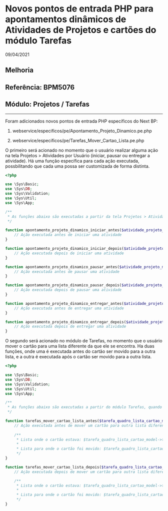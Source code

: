 # Novos pontos de entrada PHP para apontamentos dinâmicos de Atividades de Projetos e cartões do módulo Tarefas
09/04/2021
## Melhoria
## Referência: BPM5076
## Módulo: Projetos / Tarefas
***

Foram adicionados novos pontos de entrada PHP específicos do Next BP:

1. webservice/especificos/pe/Apontamento_Projeto_Dinamico.pe.php

2. webservice/especificos/pe/Tarefas_Mover_Cartao_Lista.pe.php

O primeiro será acionado no momento que o usuário realizar alguma ação na tela Projetos > Atividades por Usuário (iniciar, pausar ou entregar a atividade). Há uma função específica para cada ação executada, possbilitando que cada uma possa ser customizada de forma distinta.

```php
<?php

use \Sys\Basic;
use \Sys\DB;
use \Sys\Validation;
use \Sys\Util;
use \Sys\App;

/**
 * As funções abaixo são executadas a partir da tela Projetos > Atividades por Usuário, nos eventos de iniciar, pausar e entregar uma atividade.
 */

function apontamento_projeto_dinamico_iniciar_antes($atividade_projeto_model) {
    // Ação executada antes de iniciar uma atividade
}

function apontamento_projeto_dinamico_iniciar_depois($atividade_projeto_model) {
    // Ação executada depois de iniciar uma atividade
}

function apontamento_projeto_dinamico_pausar_antes($atividade_projeto_model) {
    // Ação executada antes de pausar uma atividade
}

function apontamento_projeto_dinamico_pausar_depois($atividade_projeto_model) {
    // Ação executada depois de pausar uma atividade
}

function apontamento_projeto_dinamico_entregar_antes($atividade_projeto_model) {
    // Ação executada antes de entregar uma atividade
}

function apontamento_projeto_dinamico_entregar_depois($atividade_projeto_model) {
    // Ação executada depois de entregar uma atividade
}

```

O segundo será acionado no módulo de Tarefas, no momento que o usuário mover o cartão para uma lista diferente da que ele se encontra. Ha duas funções, onde uma é executada antes do cartão ser movido para a outra lista, e a outra é executada após o cartão ser movido para a outra lista.

```php
<?php

use \Sys\Basic;
use \Sys\DB;
use \Sys\Validation;
use \Sys\Util;
use \Sys\App;

/**
 * As funções abaixo são executadas a partir do módulo Tarefas, quando um cartão é movido de uma lista para outra diferente
 */

function tarefas_mover_cartao_lista_antes($tarefa_quadro_lista_cartao_model) {
    // Ação executada antes de mover um cartão para outra lista diferente
    
    /**
     * Lista onde o cartão estava: $tarefa_quadro_lista_cartao_model->tarefa_quadro_lista_id_old;
     * 
     * Lista para onde o cartão foi movido: $tarefa_quadro_lista_cartao_model->tarefa_quadro_lista_id;
     */
}

function tarefas_mover_cartao_lista_depois($tarefa_quadro_lista_cartao_model) {
    // Ação executada depois de mover um cartão para outra lista diferente

    /**
     * Lista onde o cartão estava: $tarefa_quadro_lista_cartao_model->tarefa_quadro_lista_id_old;
     * 
     * Lista para onde o cartão foi movido: $tarefa_quadro_lista_cartao_model->tarefa_quadro_lista_id;
     */
}
```
